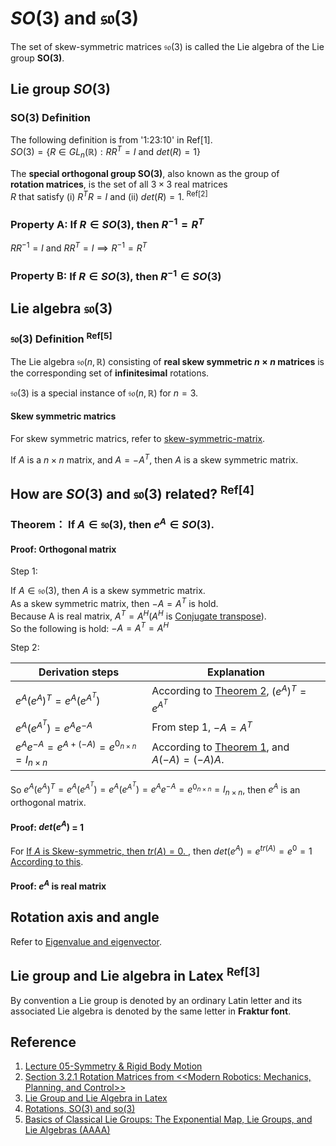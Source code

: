 # $`SO(3)`$ and $`\mathfrak{so(3)}`$

The set of skew-symmetric matrices $`\mathfrak{so(3)}`$ is called the Lie algebra of the Lie group **SO(3)**.

## Lie group $`SO(3)`$

### SO(3) Definition

The following definition is from '1:23:10' in Ref[1]. <br>
$`SO(3)=\{R \in GL_{n}(\mathbb{R}): RR^T = I \text{ and } det(R)=1\}`$

The **special orthogonal group SO(3)**, also known as the group of <br>
**rotation matrices**, is the set of all $`3 × 3`$ real matrices <br>
$`R`$ that satisfy (i) $`R^TR=I`$ and (ii) $`det(R)=1`$. <sup>Ref[2]</sup>

### Property A: $`\text{If }R \in SO(3)\text{, then }R^{-1} = R^T`$

$`RR^{-1}=I \text{ and } RR^T = I \implies R^{-1} = R^T`$

### Property B: $`\text{If }R \in SO(3)\text{, then }R^{-1} \in SO(3)`$

## Lie algebra $`\mathfrak{so(3)}`$

### $`\mathfrak{so(3)}`$ Definition <sup>Ref[5]</sup>

The Lie algebra $`\mathfrak{so}(n, \mathbb{R})`$ consisting of **real skew symmetric $`n \times n`$ matrices** is <br>
the corresponding set of **infinitesimal** rotations.

$`\mathfrak{so(3)}`$ is a special instance of $`\mathfrak{so}(n, \mathbb{R})`$ for $`n=3`$.

#### Skew symmetric matrics

For skew symmetric matrics, refer to [skew-symmetric-matrix](https://github.com/vitonzhangtt/LinearAlgebraNinja/blob/main/Concepts.md#skew-symmetric-matrix).

If $`A`$ is a $`n \times n`$ matrix, and $`A = -A^T`$, then $`A`$ is a skew symmetric matrix.

## How are $`SO(3)`$ and $`\mathfrak{so(3)}`$ related? <sup>Ref[4]</sup>

### **Theorem**： If $`A \in \mathfrak{so(3)}`$, then $`e^A \in SO(3)`$.

#### Proof: Orthogonal matrix
Step 1: <br>

If $`A \in \mathfrak{so(3)}`$, then $`A`$ is a skew symmetric matrix. <br>
As a skew symmetric matrix, then $`-A = A^T`$ is hold. <br>
Because A is real matrix, $`A^T = A^H`$($`A^H`$ is [Conjugate transpose](https://github.com/vitonzhangtt/LinearAlgebraNinja/blob/main/Concepts.md#conjugate-transpose-matrix)). <br>
So the following is hold: $`-A = A^T = A^H`$

Step 2: <br>

| Derivation steps | Explanation |
| --- | --- |
| $`e^A{(e^A)}^T=e^A(e^{A^T})`$ |  According to [Theorem 2](https://github.com/vitonzhangtt/LinearAlgebraNinja/blob/main/MatrixExponentials.md#theorem-2ref1-eateat-text-for-any--n-times-n-text-matrix--a), $`(e^A)^T = e^{A^T}`$ |
| $`e^A(e^{A^T})=e^Ae^{-A}`$  | From step 1, $`-A = A^T`$ |
| $`e^Ae^{-A}=e^{A+(-A)}=e^{0_{n \times n}}=I_{n \times n}`$ | According to [Theorem 1](https://github.com/vitonzhangtt/LinearAlgebraNinja/blob/main/MatrixExponentials.md#theorem-1-ref1), and $`A(-A)=(-A)A`$. |

So $`e^A{(e^A)}^T=e^A(e^{A^T})=e^A(e^{A^T})=e^Ae^{-A}=e^{0_{n \times n}}=I_{n \times n}`$, then $`e^A`$ is an orthogonal matrix.

#### Proof: $`det(e^A)`$ = 1
For [If $`A`$ is Skew-symmetric, then $`tr(A) = 0`$. ](https://github.com/vitonzhangtt/LinearAlgebraNinja/blob/main/Concepts.md#property-b-if-a-is-skew-symmetric-then-tra--0), then $`det(e^A)=e^{tr(A)}=e^0=1`$ [According to this](https://github.com/vitonzhangtt/LinearAlgebraNinja/blob/main/MatrixExponentials.md#the-determinant-of-the-matrix-exponential-ref5).

#### Proof: $`e^A`$ is real matrix

## Rotation axis and angle
Refer to [Eigenvalue and eigenvector](https://github.com/vitonzhangtt/LinearAlgebraNinja/blob/main/MatrixExponentials.md#eigenvalue-and-eigenvector-ref14).

## Lie group and Lie algebra in Latex <sup>Ref[3]</sup>
By convention a Lie group is denoted by an ordinary Latin letter and its <br>
associated Lie algebra is denoted by the same letter in **Fraktur font**.

## Reference
1. [Lecture 05-Symmetry & Rigid Body Motion](https://www.youtube.com/watch?v=0emGmE3cnjw&list=PLdMorpQLjeXmbFaVku4JdjmQByHHqTd1F&index=6)
2. [Section 3.2.1 Rotation Matrices from <<Modern Robotics: Mechanics, Planning, and Control>>](https://www.amazon.com/Modern-Robotics-Mechanics-Planning-Control/dp/1107156300)
3. [Lie Group and Lie Algebra in Latex](https://www.johndcook.com/blog/2018/07/21/fraktur-math/)
4. [Rotations, SO(3) and so(3)](https://www.youtube.com/watch?v=uILYfubYxd0)
5. [Basics of Classical Lie Groups: The
Exponential Map, Lie Groups, and
Lie Algebras (AAAA)](https://www.cis.upenn.edu/~cis6100/cis61008lie1.pdf)
